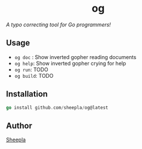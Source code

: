 <div align="center">

# og

</div>

*A typo correcting tool for Go programmers!*

## Usage

- `og doc` : Show inverted gopher reading documents
- `og help`: Show inverted gopher crying for help
- `og run`: TODO
- `og build`: TODO

## Installation

```go
go install github.com/sheepla/og@latest
```

## Author

[Sheepla](https://github.com/sheepla)
